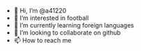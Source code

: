 - 👋 Hi, I’m @a41220
- 👀 I’m interested in football
- 🌱 I’m currently learning foreign languages
- 💞️ I’m looking to collaborate on github
- 📫 How to reach me 

<!---
a41220/a41220 is a ✨ special ✨ repository because its `README.md` (this file) appears on your GitHub profile.
You can click the Preview link to take a look at your changes.
--->
